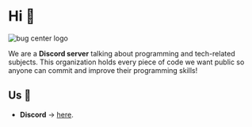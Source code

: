 # Hi 👋

![bug center logo](https://cdn.discordapp.com/icons/595218682670481418/a_193916c5ca0c79ddb474dc490097fe5b.gif)

We are a **Discord server** talking about programming and tech-related subjects. This organization holds every piece of code we want public 
so anyone can commit and improve their programming skills!

## Us 🤙

- **Discord** -> [here](https://discord.com/invite/dHdxTfPQS2).

